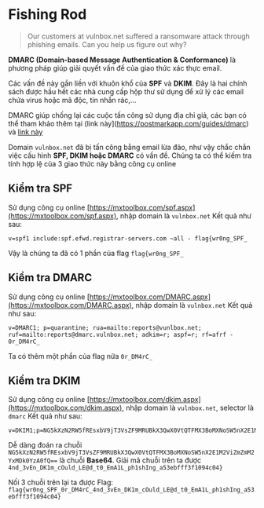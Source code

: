 # Fishing Rod
>Our customers at vulnbox.net suffered a ransomware attack through phishing emails. Can you help us figure out why?

**DMARC (Domain-based Message Authentication & Conformance)** là phương pháp giúp giải quyết vấn đề của giao thức xác thực email.

Các vấn đề này gắn liền với khuôn khổ của **SPF** và **DKIM**. Đây là hai chính sách được hầu hết các nhà cung cấp hộp thư sử dụng để xử lý các email chứa virus hoặc mã độc, tin nhắn rác,...

DMARC giúp chống lại các cuộc tấn công sử dụng địa chỉ giả, các bạn có thể tham khảo thêm tại (link này](https://postmarkapp.com/guides/dmarc) và [link này](https://wiki.matbao.net/dmarc-la-gi-huong-dan-cach-tao-dmarc-record-don-gian-nhat/)

Domain `vulnbox.net` đã bị tấn công bằng email lừa đảo, như vậy chắc chắn việc cấu hình **SPF, DKIM hoặc DMARC** có vấn đề.
Chúng ta có thể kiếm tra tính hợp lệ của 3 giao thức này bằng công cụ online

## Kiểm tra SPF
Sử dụng công cụ online [https://mxtoolbox.com/spf.aspx](https://mxtoolbox.com/spf.aspx), nhập domain là `vulnbox.net`
Kết quả như sau:
```
v=spf1 include:spf.efwd.registrar-servers.com ~all - flag{wr0ng_SPF_
```

Vậy là chúng ta đã có 1 phần của flag `flag{wr0ng_SPF_`

## Kiểm tra DMARC
Sử dụng công cụ online [https://mxtoolbox.com/DMARC.aspx](https://mxtoolbox.com/DMARC.aspx), nhập domain là `vulnbox.net`
Kết quả như sau:
```
v=DMARC1; p=quarantine; rua=mailto:reports@vunlbox.net; ruf=mailto:reports@dmarc.vulnbox.net; adkim=r; aspf=r; rf=afrf - 0r_DM4rC_
```
Ta có thêm một phần của flag nữa `0r_DM4rC_`

## Kiểm tra DKIM
Sử dụng công cụ online [https://mxtoolbox.com/dkim.aspx](https://mxtoolbox.com/dkim.aspx), nhập domain là `vulnbox.net`, selector là `dmarc`
Kết quả như sau:
```
v=DKIM1;p=NG5kXzN2RW5fREsxbV9jT3VsZF9MRUBkX3QwX0VtQTFMX3BoMXNoSW5nX2E1M2ViZmZmM2YxMDk0YzA0fQ==
```
Dễ dàng đoán ra chuỗi `NG5kXzN2RW5fREsxbV9jT3VsZF9MRUBkX3QwX0VtQTFMX3BoMXNoSW5nX2E1M2ViZmZmM2YxMDk0YzA0fQ==` là chuỗi **Base64**. Giải mã chuỗi trên ta được `4nd_3vEn_DK1m_cOuld_LE@d_t0_EmA1L_ph1shIng_a53ebfff3f1094c04}`

Nối 3 chuỗi trên lại ta được Flag: `flag{wr0ng_SPF_0r_DM4rC_4nd_3vEn_DK1m_cOuld_LE@d_t0_EmA1L_ph1shIng_a53ebfff3f1094c04}`